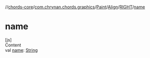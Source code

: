 //[chords-core](../../../../../index.md)/[com.chrynan.chords.graphics](../../../index.md)/[Paint](../../index.md)/[Align](../index.md)/[RIGHT](index.md)/[name](name.md)



# name  
[js]  
Content  
val [name](name.md): [String](https://kotlinlang.org/api/latest/jvm/stdlib/kotlin/-string/index.html)  




